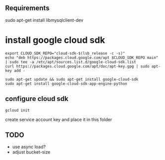 
## Requirements

sudo apt-get install libmysqlclient-dev

# install google cloud sdk
```
export CLOUD_SDK_REPO="cloud-sdk-$(lsb_release -c -s)"
echo "deb https://packages.cloud.google.com/apt $CLOUD_SDK_REPO main" | sudo tee -a /etc/apt/sources.list.d/google-cloud-sdk.list
curl https://packages.cloud.google.com/apt/doc/apt-key.gpg | sudo apt-key add -

sudo apt-get update && sudo apt-get install google-cloud-sdk
sudo apt-get install google-cloud-sdk-app-engine-python
```

## configure cloud sdk

```
gcloud init
```

create service account key and place it in this folder


## TODO
 - use async load?
 - adjust bucket-size

